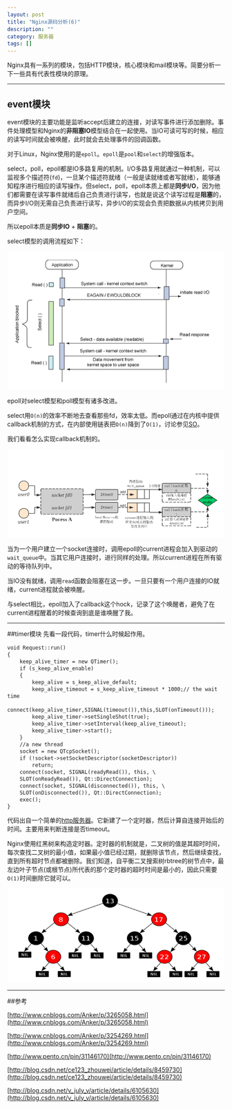 ```yaml
---
layout: post
title: "Nginx源码分析(6)"
description: ""
category: 服务器
tags: []
---
```


Nginx具有一系列的模块，包括HTTP模块，核心模块和mail模块等。简要分析一下一些具有代表性模块的原理。

-----------------------------------------------------------

## event模块
event模块的主要功能是监听accept后建立的连接，对读写事件进行添加删除。事件处理模型和Nginx的**非阻塞IO**模型结合在一起使用。当IO可读可写的时候，相应的读写时间就会被唤醒，此时就会去处理事件的回调函数。

对于Linux，Nginx使用的是`epoll`。`epoll`是`pool`和`select`的增强版本。

select，poll，epoll都是IO多路复用的机制。I/O多路复用就通过一种机制，可以监视多个描述符(`fd`)，一旦某个描述符就绪（一般是读就绪或者写就绪），能够通知程序进行相应的读写操作。但select，poll，epoll本质上都是**同步I/O**，因为他们都需要在读写事件就绪后自己负责进行读写，也就是说这个读写过程是**阻塞**的，而异步I/O则无需自己负责进行读写，异步I/O的实现会负责把数据从内核拷贝到用户空间。

所以epoll本质是**同步IO** + **阻塞**的。

select模型的调用流程如下：

![](/assets/images/nginx-6-1.png)

epoll对select模型和poll模型有诸多改进。

select用`O(n)`的效率不断地去查看那些fd，效率太低。而epoll通过在内核中提供callback机制的方式，在内部使用链表把`O(n)`降到了`O(1)`，讨论参见[SO](http://stackoverflow.com/questions/6474602/does-epoll-do-its-job-in-o1)。

我们看看怎么实现callback机制的。

![](/assets/images/nginx-6-2.png)

当为一个用户建立一个socket连接时，调用epoll的current进程会加入到驱动的`wait_queue`中。当其它用户连接时，进行同样的处理。所以current进程在所有驱动的等待队列中。

当IO没有就绪，调用`read`函数会阻塞在这一步。一旦只要有一个用户连接的IO就绪，current进程就会被唤醒。

与select相比，epoll加入了callback这个hock，记录了这个唤醒者，避免了在current进程醒着的时候查询到底是谁唤醒了我。

-----------------------------------------------------------

##timer模块
先看一段代码，timer什么时候起作用。

```
void Request::run()
{
    keep_alive_timer = new QTimer();
    if (s_keep_alive_enable)
    {
        keep_alive = s_keep_alive_default;
        keep_alive_timeout = s_keep_alive_timeout * 1000;// the wait time
        connect(keep_alive_timer,SIGNAL(timeout()),this,SLOT(onTimeout()));
        keep_alive_timer->setSingleShot(true);
        keep_alive_timer->setInterval(keep_alive_timeout);
        keep_alive_timer->start();
    }
    //a new thread
    socket = new QTcpSocket();
    if (!socket->setSocketDescriptor(socketDescriptor))
        return;
    connect(socket, SIGNAL(readyRead()), this, \
    SLOT(onReadyRead()), Qt::DirectConnection);
    connect(socket, SIGNAL(disconnected()), this, \
    SLOT(onDisconnected()), Qt::DirectConnection);
    exec();
}
```

代码出自一个简单的[http服务器](https://github.com/Huangtuzhi/Tinyhttpd/blob/master/request.cpp)。它新建了一个定时器，然后计算自连接开始后的时间。主要用来判断连接是否timeout。

Nginx使用红黑树来构造定时器。定时器的机制就是，二叉树的值是其超时时间，每次查找二叉树的最小值，如果最小值已经过期，就删除该节点，然后继续查找，直到所有超时节点都被删除。我们知道，自平衡二叉搜索树rbtree的树节点中，最左边叶子节点(或根节点)所代表的那个定时器的超时时间是最小的，因此只需要`O(1)`时间删除它就可以。

![](/assets/images/nginx-6-3.png)

-----------------------------------------------------------

##参考

[http://www.cnblogs.com/Anker/p/3265058.html](http://www.cnblogs.com/Anker/p/3265058.html)

[http://www.cnblogs.com/Anker/p/3254269.html](http://www.cnblogs.com/Anker/p/3254269.html)

[http://www.pento.cn/pin/31146170](http://www.pento.cn/pin/31146170)

[http://blog.csdn.net/ce123_zhouwei/article/details/8459730](http://blog.csdn.net/ce123_zhouwei/article/details/8459730)

[http://blog.csdn.net/v_july_v/article/details/6105630](http://blog.csdn.net/v_july_v/article/details/6105630)



